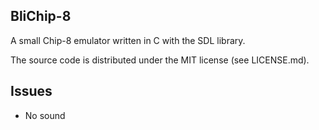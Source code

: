 ## BliChip-8

A small Chip-8 emulator written in C with the SDL library.

The source code is distributed under the MIT license (see LICENSE.md).

## Issues

- No sound

